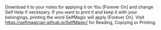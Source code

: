 Download it to your notes for applying it on You [Forever On] and change Self Help if necessary.
If you want to print it and keep it with your belongings, printing the word SelfMagic will apply [Forever On].
Visit https://selfmagician.github.io/SelfMagic/ for Reading, Copiying or Printing.
